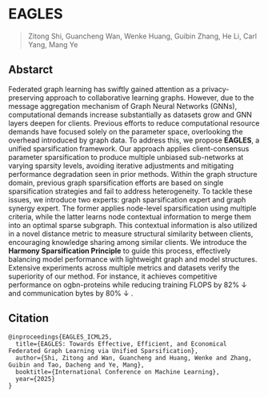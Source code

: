# EAGLES
> Zitong Shi, Guancheng Wan, Wenke Huang, Guibin Zhang, He Li, Carl Yang, Mang Ye

## Abstarct

Federated graph learning has swiftly gained attention as a privacy-preserving approach to collaborative learning graphs. However, due to the message aggregation mechanism of Graph Neural Networks (GNNs), computational demands increase substantially as datasets grow and GNN layers deepen for clients. Previous efforts to reduce computational resource demands have focused solely on the parameter space, overlooking the overhead introduced by graph data. To address this, we propose $\textbf{EAGLES}$, a unified sparsification framework.  Our approach applies client-consensus parameter sparsification to produce multiple unbiased sub-networks at varying sparsity levels, avoiding iterative adjustments and mitigating performance degradation seen in prior methods. Within the graph structure domain, previous graph sparsification efforts are based on single sparsification strategies and fail to address heterogeneity. To tackle these issues, we introduce two experts: graph sparsification expert and graph synergy expert. The former applies node-level sparsification using multiple criteria, while the latter learns node contextual information to merge them into an optimal sparse subgraph. This contextual information is also utilized in a novel distance metric to measure structural similarity between clients, encouraging knowledge sharing among similar clients. We introduce the $\textbf{Harmony Sparsification Principle}$ to guide this process, effectively balancing model performance with lightweight graph and model structures. Extensive experiments across multiple metrics and datasets verify the superiority of our method. For instance, it achieves competitive performance on ogbn-proteins while reducing training FLOPS by 82\% $\downarrow$ and communication bytes by 80\% $\downarrow$ .

## Citation
```
@inproceedings{EAGLES_ICML25,
  title={EAGLES: Towards Effective, Efficient, and Economical Federated Graph Learning via Unified Sparsification},
  author={Shi, Zitong and Wan, Guancheng and Huang, Wenke and Zhang, Guibin and Tao, Dacheng and Ye, Mang},
  booktitle={International Conference on Machine Learning},
  year={2025}
}
```
